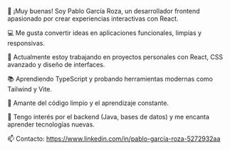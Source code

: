 👋 ¡Muy buenas! Soy Pablo García Roza, un desarrollador frontend apasionado por crear experiencias interactivas con React.

💻 Me gusta convertir ideas en aplicaciones funcionales, limpias y responsivas.

🚀 Actualmente estoy trabajando en proyectos personales con React, CSS avanzado y diseño de interfaces.

📚 Aprendiendo TypeScript y probando herramientas modernas como Tailwind y Vite.

🧠 Amante del código limpio y el aprendizaje constante.

🧩 Tengo interés por el backend (Java, bases de datos) y me encanta aprender tecnologías nuevas.

📫 Contacto:  https://www.linkedin.com/in/pablo-garcía-roza-5272932aa
